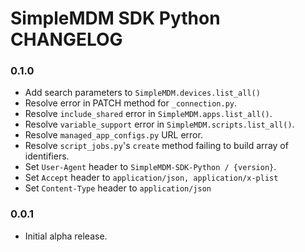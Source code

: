 # SimpleMDM SDK Python CHANGELOG

### 0.1.0
- Add search parameters to `SimpleMDM.devices.list_all()`
- Resolve error in PATCH method for `_connection.py`.
- Resolve `include_shared` error in `SimpleMDM.apps.list_all()`.
- Resolve `variable_support` error in `SimpleMDM.scripts.list_all()`.
- Resolve `managed_app_configs.py` URL error.
- Resolve `script_jobs.py`'s `create` method failing to build array of identifiers.
- Set `User-Agent` header to `SimpleMDM-SDK-Python / {version}`.
- Set `Accept` header to `application/json, application/x-plist`
- Set `Content-Type` header to `application/json`

### 0.0.1
- Initial alpha release.